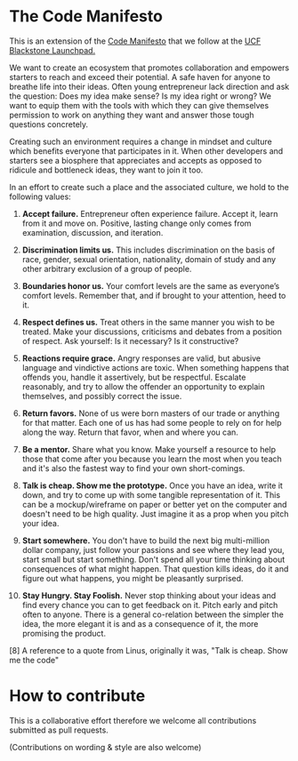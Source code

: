 The Code Manifesto
==================

This is an extension of the [Code Manifesto](http://codemanifesto.com/) that we follow at the [UCF Blackstone Launchpad.](http://ucf.thelaunchpad.org/)

We want to create an ecosystem that promotes collaboration and empowers starters to reach and exceed their potential. A safe haven for anyone to breathe life into their ideas. Often young entrepreneur lack direction and ask the question: Does my idea make sense? Is my idea right or wrong? We want to equip them with the tools with which they can give themselves permission to work on anything they want and answer those tough questions concretely. 

Creating such an environment requires a change in mindset and culture which benefits everyone that participates in it. When other developers and starters see a biosphere that appreciates and accepts as opposed to ridicule and bottleneck ideas, they want to join it too. 


In an effort to create such a place and the associated culture, we hold to the following values:

1. **Accept failure.** Entrepreneur often experience failure. Accept it, learn from it and move on. Positive, lasting change only comes from examination, discussion, and iteration.

2. **Discrimination limits us.** This includes discrimination on the basis of race, gender, sexual orientation, nationality, domain of study and any other arbitrary exclusion of a group of people.

3. **Boundaries honor us.** Your comfort levels are the same as everyone’s comfort levels. Remember that, and if brought to your attention, heed to it.

4. **Respect defines us.** Treat others in the same manner you wish to be treated. Make your discussions, criticisms and debates from a position of respect. Ask yourself: Is it necessary? Is it constructive? 

5. **Reactions require grace.** Angry responses are valid, but abusive language and vindictive actions are toxic. When something happens that offends you, handle it assertively, but be respectful. Escalate reasonably, and try to allow the offender an opportunity to explain themselves, and possibly correct the issue.

6. **Return favors.** None of us were born masters of our trade or anything for that matter. Each one of us has had some people to rely on for help along the way. Return that favor, when and where you can.

7. **Be a mentor.** Share what you know. Make yourself a resource to help those that come after you because you learn the most when you teach and it's also the fastest way to find your own short-comings. 

8. **Talk is cheap. Show me the prototype.** Once you have an idea, write it down, and try to come up with some tangible representation of it. This can be a mockup/wireframe on paper or better yet on the computer and doesn't need to be high quality. Just imagine it as a prop when you pitch your idea. 

9. **Start somewhere.** You don't have to build the next big multi-million dollar company, just follow your passions and see where they lead you, start small but start something. Don't spend all your time thinking about consequences of what might happen. That question kills ideas, do it and figure out what happens, you might be pleasantly surprised.

10. **Stay Hungry. Stay Foolish.** Never stop thinking about your ideas and find every chance you can to get feedback on it. Pitch early and pitch often to anyone. There is a general co-relation between the simpler the idea, the more elegant it is and as a consequence of it, the more promising the product. 

[8] A reference to a quote from Linus, originally it was, "Talk is cheap. Show me the code"


How to contribute
=================

This is a collaborative effort therefore we welcome all contributions submitted as pull requests.

(Contributions on wording & style are also welcome)
